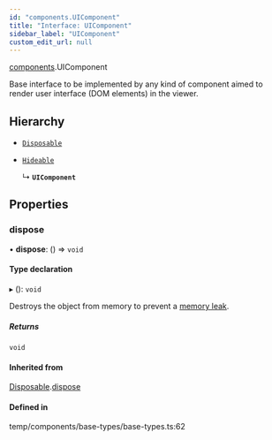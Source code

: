 ```yaml
---
id: "components.UIComponent"
title: "Interface: UIComponent"
sidebar_label: "UIComponent"
custom_edit_url: null
---
```


[components](../modules/components.md).UIComponent

Base interface to be implemented by any kind of component
aimed to render user interface (DOM elements) in the viewer.

## Hierarchy

- [`Disposable`](components.Disposable.md)

- [`Hideable`](components.Hideable.md)

  ↳ **`UIComponent`**

## Properties

### dispose

• **dispose**: () => `void`

#### Type declaration

▸ (): `void`

Destroys the object from memory to prevent a
[memory leak](https://threejs.org/docs/#manual/en/introduction/How-to-dispose-of-objects).

##### Returns

`void`

#### Inherited from

[Disposable](components.Disposable.md).[dispose](components.Disposable.md#dispose)

#### Defined in

temp/components/base-types/base-types.ts:62
